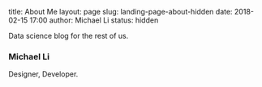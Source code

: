 title: About Me
layout: page
slug: landing-page-about-hidden
date: 2018-02-15 17:00
author: Michael Li
status: hidden


Data science blog for the rest of us.

### Michael Li
Designer, Developer.
